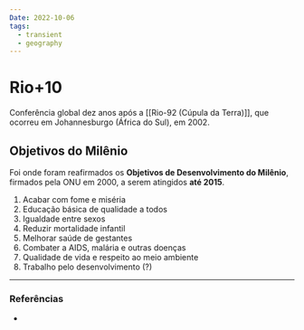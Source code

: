 ```yaml
---
Date: 2022-10-06
tags:
  - transient
  - geography
---
```

# Rio+10
Conferência global dez anos após a [[Rio-92 (Cúpula da Terra)]], que ocorreu em Johannesburgo (África do Sul), em 2002.

## Objetivos do Milênio
Foi onde foram reafirmados os **Objetivos de Desenvolvimento do Milênio**, firmados pela ONU em 2000, a serem atingidos **até 2015**.
1. Acabar com fome e miséria
2. Educação básica de qualidade a todos
3. Igualdade entre sexos
4. Reduzir mortalidade infantil
5. Melhorar saúde de gestantes
6. Combater a AIDS, malária e outras doenças
7.  Qualidade de vida e respeito ao meio ambiente
8. Trabalho pelo desenvolvimento (?)


---
### Referências
- 